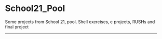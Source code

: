 #  School21_Pool
 Some projects from School 21, pool.
Shell exercises, c projects, RUSHs and final project
*************************************************************************
